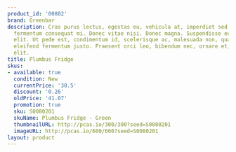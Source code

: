 ```yaml
---
product_id: '00802'
brand: Greenbar
description: Cras purus lectus, egestas eu, vehicula at, imperdiet sed, nibh. Maecenas
  fermentum consequat mi. Donec vitae nisi. Donec magna. Suspendisse euismod. Quisque
  elit. Ut pede est, condimentum id, scelerisque ac, malesuada non, quam. Curabitur
  eleifend fermentum justo. Praesent orci leo, bibendum nec, ornare et, nonummy in,
  elit.
title: Plumbus Fridge
skus:
- available: true
  condition: New
  currentPrice: '30.5'
  discount: '0.26'
  oldPrice: '41.07'
  promotion: true
  sku: S0080201
  skuName: Plumbus Fridge - Green
  thumbnailURL: http://pcas.io/300/300?seed=S0080201
  imageURL: http://pcas.io/600/600?seed=S0080201
layout: product
---
```

